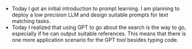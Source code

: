 - Today I got an initial introduction to prompt learning. I am planning to deploy a low precision LLM and design suitable prompts for text matching tasks.
- Today I realized that using GPT to go about the search is the way to go, especially if he can output suitable references. This means that there is one more application scenario for the GPT tool besides typing code.